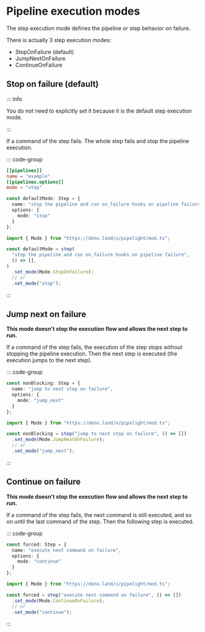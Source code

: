 # Pipeline execution modes

The step execution mode defines the pipeline or step behavior on failure.

There is actually 3 step execution modes:

- StopOnFailure (default)
- JumpNextOnFailure
- ContinueOnFailure

## Stop on failure (default)

::: info

You do not need to explicitly set it because it is the default step execution
mode.

:::

If a command of the step fails. The whole step fails and stop the pipeline
execution.

::: code-group

```toml
[[pipelines]]
name = "example"
[[pipelines.options]]
mode = "stop"

```

```ts
const defaultMode: Step = {
  name: "stop the pipeline and run on_failure hooks on pipeline failure",
  options: {
    mode: "stop"
  }
};
```

```ts [ts(with helpers)]
import { Mode } from "https://deno.land/x/pipelight/mod.ts";

const defaultMode = step(
  "stop the pipeline and run on_failure hooks on pipeline failure",
  () => [],
)
  .set_mode(Mode.StopOnFailure);
  // or
  .set_mode("stop");
```

:::

## Jump next on failure

**This mode doesn't stop the execution flow and allows the next step to run.**

If a command of the step fails, the execution of the step stops without stopping the
pipeline execution. Then the next step is executed
(the execution jumps to the next step).

::: code-group

```ts
const nonBlocking: Step = {
  name: "jump to next step on failure",
  options: {
    mode: "jump_next"
  }
};
```

```ts [ts(with helpers)]
import { Mode } from "https://deno.land/x/pipelight/mod.ts";

const nonBlocking = step("jump to next step on failure", () => [])
  .set_mode(Mode.JumpNextOnFailure);
  // or
  .set_mode("jump_next");
```

:::

## Continue on failure

**This mode doesn't stop the execution flow and allows the next step to run.**

If a command of the step fails, the next command is still executed,
and so on until the last command of the step.
Then the following step is executed.

::: code-group

```ts
const forced: Step = {
  name: "execute next command on failure",
  options: {
    mode: "continue"
  }
};
```

```ts [ts(with helpers)]
import { Mode } from "https://deno.land/x/pipelight/mod.ts";

const forced = step("execute next command on failure", () => [])
  .set_mode(Mode.ContinueOnFailure);
  // or
  .set_mode("continue");
```

:::
